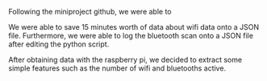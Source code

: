 Following the miniproject github, we were able to 

We were able to save 15 minutes worth of data about wifi data onto a JSON file. 
Furthermore, we were able to log the bluetooth scan onto a JSON file after editing 
the python script.

After obtaining data with the raspberry pi, we decided to extract some simple features
such as the number of wifi and bluetooths active. 